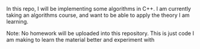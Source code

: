 In this repo, I will be implementing some algorithms in C++. I am currently taking an algorithms course, and want to be able to apply the theory I am learning.

Note: No homework will be uploaded into this repository. This is just code I am making to learn the material better and experiment with
